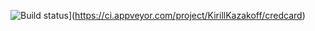![Build status](https://ci.appveyor.com/api/projects/status/tkm0psa9eadbjg3a?svg=true)](https://ci.appveyor.com/project/KirillKazakoff/credcard)